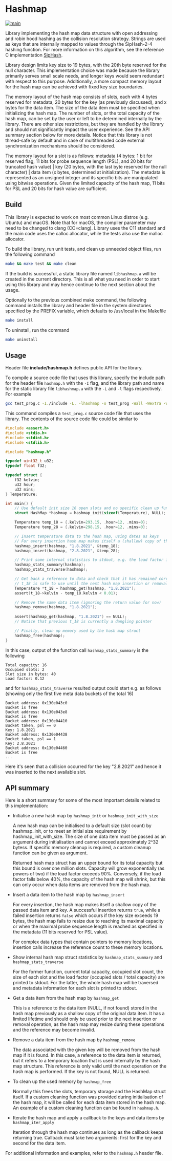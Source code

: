 # Hashmap #

[![main](https://github.com/elmomoilanen/Hashmap/actions/workflows/main.yml/badge.svg)](https://github.com/elmomoilanen/Hashmap/actions/workflows/main.yml)

Library implementing the hash map data structure with open addressing and robin hood hashing as the collision resolution strategy. Strings are used as keys that are internally mapped to values through the SipHash-2-4 hashing function. For more information on this algorithm, see the reference C implementation [SipHash](https://github.com/veorq/SipHash).

Library design limits key size to 19 bytes, with the 20th byte reserved for the null character. This implementation choice was made because the library primarily serves small scale needs, and longer keys would seem redundant with respect to this purpose. Additionally, a more compact memory layout for the hash map can be achieved with fixed key size boundaries.

The memory layout of the hash map consists of slots, each with 4 bytes reserved for metadata, 20 bytes for the key (as previously discussed), and x bytes for the data item. The size of the data item must be specified when initializing the hash map. The number of slots, or the total capacity of the hash map, can be set by the user or left to be determined internally by the library. There are other size restrictions, but they are handled by the library and should not significantly impact the user experience. See the API summary section below for more details. Notice that this library is not thread-safe by default and in case of multithreaded code external synchronization mechanisms should be considered.

The memory layout for a slot is as follows: metadata (4 bytes: 1 bit for reserved flag, 11 bits for probe sequence length (PSL), and 20 bits for truncated hash value) | key (20 bytes, with the last byte reserved for the null character) | data item (x bytes, determined at initialization). The metadata is represented as an unsigned integer and its specific bits are manipulated using bitwise operations. Given the limited capacity of the hash map, 11 bits for PSL and 20 bits for hash value are sufficient.

## Build ##

This library is expected to work on most common Linux distros (e.g. Ubuntu) and macOS. Note that for macOS, the compiler parameter may need to be changed to clang (CC=clang). Library uses the C11 standard and the main code uses the calloc allocator, while the tests also use the malloc allocator.

To build the library, run unit tests, and clean up unneeded object files, run the following command

```bash
make && make test && make clean
```

If the build is successful, a static library file named `libhashmap.a` will be created in the current directory. This is all what you need in order to start using this library and may hence continue to the next section about the usage.

Optionally to the previous combined make command, the following command installs the library and header file in the system directories specified by the PREFIX variable, which defaults to /usr/local in the Makefile

```bash
make install
```

To uninstall, run the command

```bash
make uninstall
```

## Usage ##

Header file **include/hashmap.h** defines public API for the library.

To compile a source code file that uses this library, specify the include path for the header file `hashmap.h` with the `-I` flag, and the library path and name for the static library file `libhashmap.a` with the `-L` and `-l` flags respectively. For example

```bash
gcc test_prog.c -I./include -L. -lhashmap -o test_prog -Wall -Wextra -Werror -std=c11 -g
```

This command compiles a `test_prog.c` source code file that uses the library. The contents of the source code file could be similar to

```C
#include <assert.h>
#include <stdio.h>
#include <stdint.h>
#include <stdlib.h>

#include "hashmap.h"

typedef uint32_t u32;
typedef float f32;

typedef struct {
    f32 kelvin;
    u32 hour;
    u32 mins;
} Temperature;

int main() {
    // Use default init size 16 open slots and no specific clean up function
    struct HashMap *hashmap = hashmap_init(sizeof(Temperature), NULL);

    Temperature temp_18 = {.kelvin=293.15, .hour=12, .mins=0};
    Temperature temp_28 = {.kelvin=298.15, .hour=12, .mins=0};

    // Insert temperature data to the hash map, using dates as keys
    // For every insertion hash map makes itself a (shallow) copy of the data
    hashmap_insert(hashmap, "1.8.2021", &temp_18);
    hashmap_insert(hashmap, "2.8.2021", &temp_28);

    // Print some internal statistics to stdout, e.g. the load factor is 2/16 now
    hashmap_stats_summary(hashmap);
    hashmap_stats_traverse(hashmap);

    // Get back a reference to data and check that it has remained correct
    // t_18 is safe to use until the next hash map insertion or removal call
    Temperature *t_18 = hashmap_get(hashmap, "1.8.2021");
    assert(t_18->kelvin - temp_18.kelvin < 0.01);

    // Remove the same data item (ignoring the return value for now)
    hashmap_remove(hashmap, "1.8.2021");
    
    assert(hashmap_get(hashmap, "1.8.2021") == NULL);
    // Notice that previous t_18 is currently a dangling pointer

    // Finally, clean up memory used by the hash map struct
    hashmap_free(hashmap);
}
```

In this case, output of the function call `hashmap_stats_summary` is the following

```
Total capacity: 16
Occupied slots: 2
Slot size in bytes: 40
Load factor: 0.12
```

and for `hashmap_stats_traverse` resulted output could start e.g. as follows (showing only the first five meta data buckets of the total 16)

```
Bucket address: 0x130e043c0
Bucket is free
Bucket address: 0x130e043e8
Bucket is free
Bucket address: 0x130e04410
Bucket taken, psl == 0
Key: 1.8.2021
Bucket address: 0x130e04438
Bucket taken, psl == 1
Key: 2.8.2021
Bucket address: 0x130e04460
Bucket is free
...
```

Here it's seen that a collision occurred for the key "2.8.2021" and hence it was inserted to the next available slot.

## API summary ##

Here is a short summary for some of the most important details related to this implementation:

- Initialise a new hash map by `hashmap_init` or `hashmap_init_with_size`

    A new hash map can be initialised to a default size (slot count) by hashmap_init, or to meet an initial size requirement by hashmap_init_with_size. The size of one data item must be passed as an argument during initialisation and cannot exceed approximately 2^32 bytess. If specific memory cleanup is required, a custom cleanup function can be given as argument.

    Returned hash map struct has an upper bound for its total capacity but this bound is over one million slots. Capacity will grow exponentially (as powers of two) if the load factor exceeds 90%. Conversely, if the load factor falls below 40%, the capacity of the hash map will shrink, but this can only occur when data items are removed from the hash map.

- Insert a data item to the hash map by `hashmap_insert`

    For every insertion, the hash map makes itself a shallow copy of the passed data item and key. A successful insertion returns `true`, while a failed insertion returns `false` which occurs if the key size exceeds 19 bytes, the hash map fails to resize due to reaching its maximal capacity or when the maximal probe sequence length is reached as specified in the metadata (11 bits reserved for PSL value).

    For complex data types that contain pointers to memory locations, insertion calls increase the reference count to these memory locations.

- Show internal hash map struct statistics by `hashmap_stats_summary` and `hashmap_stats_traverse`

    For the former function, current total capacity, occupied slot count, the size of each slot and the load factor (occupied slots / total capacity) are printed to stdout. For the latter, the whole hash map will be traversed and metadata information for each slot is printed to stdout.

- Get a data item from the hash map by `hashmap_get`

    This is a reference to the data item (NULL, if not found) stored in the hash map previously as a shallow copy of the original data item. It has a limited lifetime and should only be used prior to the next insertion or removal operation, as the hash map may resize during these operations and the reference may become invalid.    

- Remove a data item from the hash map by `hashmap_remove`

    The data associated with the given key will be removed from the hash map if it is found. In this case, a reference to the data item is returned, but it refers to a temporary location that is used internally by the hash map structure. This reference is only valid until the next operation on the hash map is performed. If the key is not found, NULL is returned.
    
- To clean up the used memory by `hashmap_free`

    Normally this frees the slots, temporary storage and the HashMap struct itself. If a custom cleaning function was provided during initialisation of the hash map, it will be called for each data item stored in the hash map. An example of a custom cleaning function can be found in `hashmap.h`.

- Iterate the hash map and apply a callback to the keys and data items by `hashmap_iter_apply`

    Iteration through the hash map continues as long as the callback keeps returning true. Callback must take two arguments: first for the key and second for the data item.

For additional information and examples, refer to the `hashmap.h` header file.
